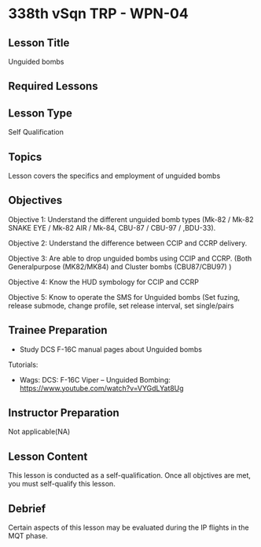 # 338th vSqn TRP - WPN-04
## Lesson Title
Unguided bombs

## Required Lessons


## Lesson Type
Self Qualification

## Topics
Lesson covers the specifics and employment of unguided bombs

## Objectives
Objective 1: Understand the different unguided bomb types (Mk-82 / Mk-82 SNAKE EYE / Mk-82 AIR / Mk-84, CBU-87 / CBU-97 / ,BDU-33).

Objective 2: Understand the difference between CCIP and CCRP delivery.

Objective 3: Are able to drop unguided bombs using CCIP and CCRP. (Both Generalpurpose (MK82/MK84) and Cluster bombs (CBU87/CBU97)  )

Objective 4: Know the HUD symbology for CCIP and CCRP

Objective 5: Know to operate the SMS for Unguided bombs (Set fuzing, release submode, change profile, set release interval, set single/pairs


## Trainee Preparation
- Study DCS F-16C manual pages about Unguided bombs


Tutorials:
- Wags: DCS: F-16C Viper – Unguided Bombing:  https://www.youtube.com/watch?v=VYGdLYat8Ug


## Instructor Preparation
Not applicable(NA)


## Lesson Content
This lesson is conducted as a self-qualification.
Once all objctives are met, you must self-qualify this lesson.


## Debrief
Certain aspects of this lesson may be evaluated during the IP flights in the MQT phase.